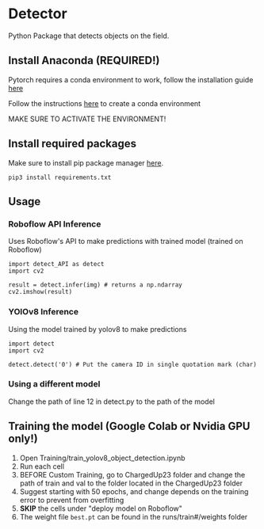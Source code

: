# Detector
Python Package that detects objects on the field. 
## Install Anaconda (REQUIRED!)
Pytorch requires a conda environment to work, follow the installation guide [here](https://docs.anaconda.com/anaconda/install/)

Follow the instructions [here](https://conda.io/projects/conda/en/latest/user-guide/tasks/manage-environments.html) to create a conda environment

MAKE SURE TO ACTIVATE THE ENVIRONMENT!
## Install required packages
Make sure to install pip package manager [here](https://pip.pypa.io/en/stable/installation/).
```
pip3 install requirements.txt
```
## Usage
### Roboflow API Inference
Uses Roboflow's API to make predictions with trained model (trained on Roboflow)
```
import detect_API as detect
import cv2

result = detect.infer(img) # returns a np.ndarray
cv2.imshow(result)
```
### YOlOv8 Inference 
Using the model trained by yolov8 to make predictions 
```
import detect
import cv2

detect.detect('0') # Put the camera ID in single quotation mark (char)
```
### Using a different model
Change the path of line 12 in detect.py to the path of the model

## Training the model **(Google Colab or Nvidia GPU only!)**
1. Open Training/train_yolov8_object_detection.ipynb
2. Run each cell
3. BEFORE Custom Training, go to ChargedUp23 folder and change the path of train and val to the folder located in the ChargedUp23 folder
4. Suggest starting with 50 epochs, and change depends on the training error to prevent from overfitting
5. **SKIP** the cells under "deploy model on Roboflow"
6. The weight file `best.pt` can be found in the runs/train#/weights folder

